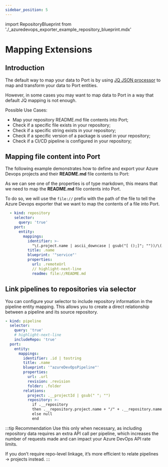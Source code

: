 ```yaml
---
sidebar_position: 5
---
```


import RepositoryBlueprint from './\_azuredevops_exporter_example_repository_blueprint.mdx'

# Mapping Extensions

## Introduction

The default way to map your data to Port is by using [JQ JSON processor](https://stedolan.github.io/jq/manual/) to map and transform your data to Port entities.

However, in some cases you may want to map data to Port in a way that default JQ mapping is not enough.

Possible Use Cases:

- Map your repository README.md file contents into Port;
- Check if a specific file exists in your repository;
- Check if a specific string exists in your repository;
- Check if a specific version of a package is used in your repository;
- Check if a CI/CD pipeline is configured in your repository;

## Mapping file content into Port

The following example demonstrates how to define and export your Azure Devops projects and their **README.md** file contents to Port:

<RepositoryBlueprint/>

As we can see one of the properties is of type markdown, this means that we need to map the **README.md** file contents into Port.

To do so, we will use the `file://` prefix with the path of the file to tell the Azure Devops exporter that we want to map the contents of a file into Port.

```yaml showLineNumbers
  - kind: repository
    selector:
      query: 'true'
    port:
      entity:
        mappings:
          identifier: >-
            "\(.project.name | ascii_downcase | gsub("[ ();]"; ""))/\(.name | ascii_downcase | gsub("[ ();]"; ""))"
          title: .name
          blueprint: '"service"'
          properties:
            url: .remoteUrl
            // highlight-next-line
            readme: file://README.md
```

## Link pipelines to repositories via selector
You can configure your selector to include repository information in the pipeline entity mapping.
This allows you to create a direct relationship between a pipeline and its source repository.

```yaml showLineNumbers
- kind: pipeline
  selector:
    query: 'true'
    # highlight-next-line
    includeRepo: 'true'
  port:
    entity:
      mappings:
        identifier: .id | tostring
        title: .name
        blueprint: '"azureDevOpsPipeline"'
        properties:
          url: .url
          revision: .revision
          folder: .folder
        relations:
          project: .__projectId | gsub(" "; "")
          repository: >-
            if .__repository
            then .__repository.project.name + "/" + .__repository.name | gsub(" "; "")
            else null
            end
```
:::tip Recommendation
Use this only when necessary, as including repository data requires an extra API call per pipeline, which increases the number of requests made and can impact your Azure DevOps API rate limits.

If you don’t require repo-level linkage, it’s more efficient to relate pipelines → projects instead.
:::
